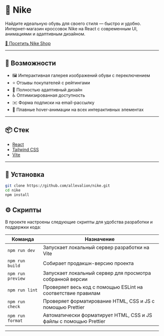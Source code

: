 # 👟 Nike

Найдите идеальную обувь для своего стиля — быстро и удобно.
Интернет-магазин кроссовок Nike на React с современным UI, анимациями и адаптивным дизайном.

[🚀 Посетить Nike Shop](https://allevalion.github.io/nike/)

---

## 🚀 Возможности

- 🖼️ Интерактивная галерея изображений обуви с переключением
- ⭐ Отзывы покупателей с рейтингами
- 📱 Полностью адаптивный дизайн
- ♿ Оптимизированная доступность
- ✉️ Форма подписки на email-рассылку
- 🔄 Плавные hover-анимации на всех интерактивных элементах

---

## 📦 Стек

- [React](https://react.dev)
- [Tailwind CSS](https://tailwindcss.com)
- [Vite](https://vitejs.dev)

---

## 🔧 Установка

```bash
git clone https://github.com/allevalion/nike.git
cd nike
npm install
```

## ⚙️ Скрипты

В проекте настроены следующие скрипты для удобства разработки и поддержки кода:

| Команда           | Назначение                                                        |
| ----------------- | ----------------------------------------------------------------- |
| `npm run dev`     | Запускает локальный сервер разработки на Vite                     |
| `npm run build`   | Собирает продакшн-версию проекта                                  |
| `npm run preview` | Запускает локальный сервер для просмотра собранной версии         |
| `npm run lint`    | Проверяет весь код с помощью ESLint на соответствие правилам      |
| `npm run check`   | Проверяет форматирование HTML, CSS и JS с помощью Prettier        |
| `npm run format`  | Автоматически форматирует HTML, CSS и JS файлы c помощью Prettier |

---
